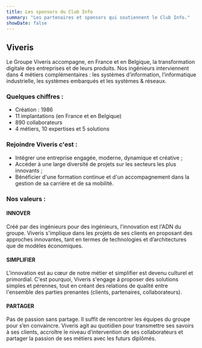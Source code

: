 ```yaml
---
title: Les sponsors du Club Info
summary: "Les partenaires et sponsors qui soutiennent le Club Info."
showDate: false
---
```


## Viveris

Le Groupe Viveris accompagne, en France et en Belgique, la transformation digitale des entreprises et de leurs produits. Nos ingénieurs interviennent dans 4 métiers complémentaires : les systèmes d’information, l’informatique industrielle, les systèmes embarqués et les systèmes & réseaux.

### Quelques chiffres :
- Création : 1986
- 11 implantations (en France et en Belgique)
- 890 collaborateurs
- 4 métiers, 10 expertises et 5 solutions

### Rejoindre Viveris c'est :
- Intégrer une entreprise engagée, moderne, dynamique et créative ;
- Accéder à une large diversité de projets sur les secteurs les plus innovants ; 
- Bénéficier d'une formation continue et d'un accompagnement dans la gestion de sa carrière et de sa mobilité.

### Nos valeurs :

#### INNOVER 

Créé par des ingénieurs pour des ingénieurs, l'innovation est l'ADN du groupe. Viveris s'implique dans les projets de ses clients en proposant des approches innovantes, tant en termes de technologies et d’architectures que de modèles économiques.

#### SIMPLIFIER
L'innovation est au cœur de notre métier et simplifier est devenu culturel et primordial. C'est pourquoi, Viveris s'engage à proposer des solutions simples et pérennes, tout en créant des relations de qualité entre l'ensemble des parties prenantes (clients, partenaires, collaborateurs).

#### PARTAGER
Pas de passion sans partage. Il suffit de rencontrer les équipes du groupe pour s’en convaincre. Viveris agit au quotidien pour transmettre ses savoirs à ses clients, accroître le niveau d’intervention de ses collaborateurs et partager la passion de ses métiers avec les futurs diplômés.